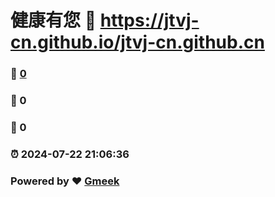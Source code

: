 # 健康有您 :link: https://jtvj-cn.github.io/jtvj-cn.github.cn 
### :page_facing_up: [0](https://jtvj-cn.github.io/jtvj-cn.github.cn/tag.html) 
### :speech_balloon: 0 
### :hibiscus: 0 
### :alarm_clock: 2024-07-22 21:06:36 
### Powered by :heart: [Gmeek](https://github.com/Meekdai/Gmeek)
